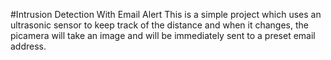 #Intrusion Detection With Email Alert
This is a simple project which uses an ultrasonic sensor to keep track of the distance and when it changes, the picamera will take an image and will be immediately sent to a preset email address.
